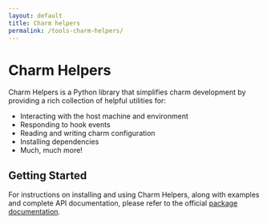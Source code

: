 ```yaml
---
layout: default
title: Charm helpers  
permalink: /tools-charm-helpers/
---
```


# Charm Helpers

Charm Helpers is a Python library that simplifies charm development by
providing a rich collection of helpful utilities for:

* Interacting with the host machine and environment
* Responding to hook events
* Reading and writing charm configuration
* Installing dependencies
* Much, much more!

## Getting Started

For instructions on installing and using Charm Helpers, along with
examples and complete API documentation, please refer to the official
[package documentation](http://pythonhosted.org/charmhelpers/).